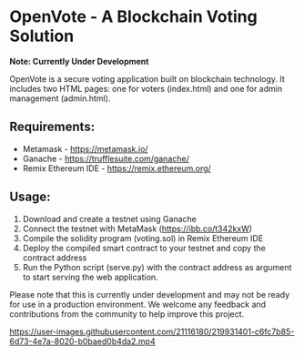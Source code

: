 # OpenVote - A Blockchain Voting Solution

**Note: Currently Under Development**

OpenVote is a secure voting application built on blockchain technology. It includes two HTML pages: one for voters (index.html) and one for admin management (admin.html).

## Requirements:
- Metamask - https://metamask.io/
- Ganache - https://trufflesuite.com/ganache/
- Remix Ethereum IDE - https://remix.ethereum.org/

## Usage:
1. Download and create a testnet using Ganache
2. Connect the testnet with MetaMask (https://ibb.co/t342kxW)
3. Compile the solidity program (voting.sol) in Remix Ethereum IDE
4. Deploy the compiled smart contract to your testnet and copy the contract address
5. Run the Python script (serve.py) with the contract address as argument to start serving the web application.

Please note that this is currently under development and may not be ready for use in a production environment. We welcome any feedback and contributions from the community to help improve this project.




https://user-images.githubusercontent.com/21116180/219931401-c6fc7b85-6d73-4e7a-8020-b0baed0b4da2.mp4


